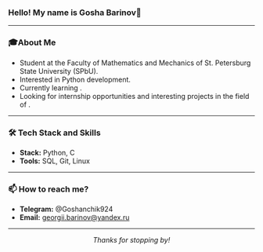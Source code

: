 ### Hello! My name is  Gosha Barinov👋

---

### 🎓About Me
*   Student at the Faculty of Mathematics and Mechanics of St. Petersburg State University (SPbU).
*   Interested in Python development.
*   Currently learning <technology or topic you are currently learning>.
*   Looking for internship opportunities and interesting projects in the field of <field where you want to intern>.

---

### 🛠️ Tech Stack and Skills

*   **Stack:** Python, C
*   **Tools:** SQL, Git, Linux

---

### 📫 How to reach me?

*   **Telegram:** @Goshanchik924
*   **Email:** georgii.barinov@yandex.ru
---

<p align="center">
    <i>Thanks for stopping by!</i>
</p>

